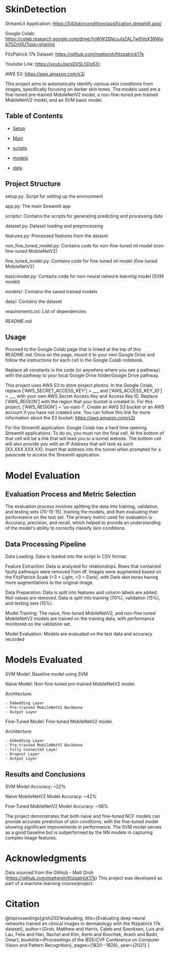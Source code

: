 # SkinDetection

StreamLit Application: https://540skinconditionclassification.streamlit.app/

Google Colab: https://colab.research.google.com/drive/1rjWW2SNcuJgZAL7w6VqX38Wivb70Zm0U?usp=sharing

FitzPatrick 17k Dataset: https://github.com/mattgroh/fitzpatrick17k

Youtube Link: https://youtu.be/sDVSLhDg57c

AWS S3: https://aws.amazon.com/s3/

This project aims to automatically identify various skin conditions from images, specifically focusing on darker skin tones. The models used are a fine-tuned pre-trained MobileNetV2 model, a non-fine-tuned pre-trained MobileNetV2 model, and an SVM basic model.

## Table of Contents

- [Setup](#setup)

- [Main](#main)

- [scripts](#scripts)

- [models](#models)

- [data](#data)

## Project Structure
setup.py: Script for setting up the environment

app.py: The main Streamlit app

scripts/: Contains the scripts for generating predicting and processing data

dataset.py: Dataset loading and preprocessing

features.py: Processed features from the dataset

non_fine_tuned_model.py: Contains code for non-fine-tuned ml model (non-fine-tuned MobileNetV2)

fine_tuned_model.py: Contains code for fine-tuned ml model (fine-tuned MobileNetV2)

basicmodel.py: Contains code for non-neural network learning model (SVM model)

models/: Contains the saved trained models

data/: Contains the dataset

requirements.txt: List of dependencies

README.md


## Usage
Proceed to the Google Colab page that is linked at the top of this README.md. Once on the page, mount it to your own Google Drive and follow the instructions for each cell in the Google Colab notebook.

Replace all constants in the code (or anywhere where you see a pathway) with the pathway to your local Google Drive folder/Google Drive pathway.

This project uses AWS S3 to store project photos. In the Google Colab, replace ['AWS_SECRET_ACCESS_KEY'] = ___ and ['AWS_ACCESS_KEY_ID'] = ___ with your own AWS Secret Access Key and Access Key ID. Replace ['AWS_REGION'] with the region that your bucket is created in. For this project, ['AWS_REGION'] = 'us-east-1'. Create an AWS S3 bucket or an AWS account if you have not created one. You can follow this link for more information about the S3 bucket: https://aws.amazon.com/s3/

For the Streamlit application: Google Colab has a hard time opening Streamlit applications. To do so, you must run the final cell. At the bottom of that cell will be a link that will lead you to a tunnel website. The bottom cell will also provide you with an IP Address that will look as such (XX.XXX.XXX.XX). Insert that address into the tunnel when prompted for a passcode to access the Streamlit application.

# Model Evaluation

## Evaluation Process and Metric Selection

The evaluation process involves splitting the data into training, validation, and testing sets (70-15-15), training the models, and then evaluating their performance on the test set. The primary metric used for evaluation is Accuracy, precision, and recall, which helped to provide an understanding of the model's ability to correctly classify skin conditions. 

## Data Processing Pipeline

Data Loading: Data is loaded into the script in CSV format.

Feature Extraction: Data is analyzed for relationships. Rows that contained faulty pathways were removed from df. Images were augmented based on the FitzPatrick Scale (<3 = Light; >3 = Dark), with Dark skin tones having more augmentations to the original image.

Data Preparation: Data is split into features and column labels are added. Null values are removed. Data is split into training (70%), validation (15%), and testing sets (15%).

Model Training: The naive, fine-tuned MobileNetV2, and non-fine tuned MobileNetV2 models are trained on the training data, with performance monitored on the validation set.

Model Evaluation: Models are evaluated on the test data and accuracy recorded

# Models Evaluated

SVM Model: Baseline model using SVM 

Naive Model: Non-fine-tuned pre-trained MobileNetV2 model.

  Architecture:
  
    - Embedding Layer
    - Pre-trained MobileNetV2 Backbone
    - Output Layer



Fine-Tuned Model: Fine-tuned MobileNetV2 model.

  Architecture:
    
    - Embedding Layer
    - Pre-trained MobileNetV2 Backbone
    - Fully Connected Layer
    - Dropout Layer
    - Output Layer

  
## Results and Conclusions
SVM Model Accuracy: ~22%

Naive MobileNetV2 Model Accuracy: ~42%

Fine-Tuned MobileNetV2 Model Accuracy: ~56%

The project demonstrates that both naive and fine-tuned NCF models can provide accurate prediction of skin conditions, with the fine-tuned model showing significant improvements in performance. The SVM model serves as a good baseline but is outperformed by the NN models in capturing complex image features.

# Acknowledgments
Data sourced from the GitHub - Matt Groh (https://github.com/mattgroh/fitzpatrick17k)
This project was developed as part of a machine learning course/project.

# Citation
@inproceedings{groh2021evaluating,
  title={Evaluating deep neural networks trained on clinical images in dermatology with the fitzpatrick 17k dataset},
  author={Groh, Matthew and Harris, Caleb and Soenksen, Luis and Lau, Felix and Han, Rachel and Kim, Aerin and Koochek, Arash and Badri, Omar},
  booktitle={Proceedings of the IEEE/CVF Conference on Computer Vision and Pattern Recognition},
  pages={1820--1828},
  year={2021}
}
